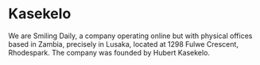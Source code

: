 # Kasekelo
We are Smiling Daily, a company operating online but with physical offices based in Zambia, precisely in Lusaka, located at 1298 Fulwe Crescent, Rhodespark. The company was founded by Hubert Kasekelo.
